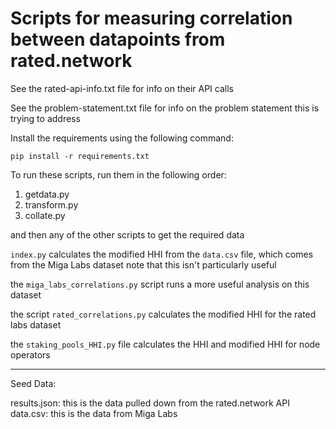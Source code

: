 # Scripts for measuring correlation between datapoints from rated.network

See the rated-api-info.txt file for info on their API calls

See the problem-statement.txt file for info on the problem statement this is trying to address

Install the requirements using the following command:

`pip install -r requirements.txt`

To run these scripts, run them in the following order:

1. getdata.py
2. transform.py
3. collate.py

and then any of the other scripts to get the required data

`index.py` calculates the modified HHI from the `data.csv` file, which comes from the Miga Labs dataset
note that this isn't particularly useful

the `miga_labs_correlations.py` script runs a more useful analysis on this dataset

the script `rated_correlations.py` calculates the modified HHI for the rated labs dataset

the `staking_pools_HHI.py` file calculates the HHI and modified HHI for node operators

----

Seed Data:

results.json: this is the data pulled down from the rated.network API
data.csv: this is the data from Miga Labs